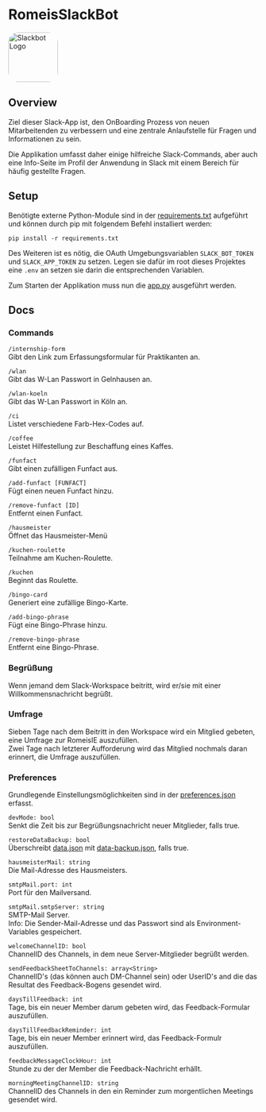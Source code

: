 # RomeisSlackBot

<img alt="Slackbot Logo" src="https://slack.com/img/product-ui-generator/apps/slackbot.png" width="100" style="border-radius: 20%">

## Overview

Ziel dieser Slack-App ist, den OnBoarding Prozess von neuen Mitarbeitenden zu verbessern und eine zentrale Anlaufstelle für Fragen und Informationen zu sein.

Die Applikation umfasst daher einige hilfreiche Slack-Commands, aber auch eine Info-Seite im Profil der Anwendung in Slack mit einem Bereich für häufig gestellte Fragen.

## Setup

Benötigte externe Python-Module sind in der [requirements.txt](requirements.txt) aufgeführt und können durch pip mit folgendem Befehl installiert werden:<br>
````
pip install -r requirements.txt
````

Des Weiteren ist es nötig, die OAuth Umgebungsvariablen ``SLACK_BOT_TOKEN`` und ``SLACK_APP_TOKEN`` zu setzen. Legen sie dafür im root dieses Projektes eine ``.env`` an setzen sie darin die entsprechenden Variablen.

Zum Starten der Applikation muss nun die [app.py](app.py) ausgeführt werden. 

## Docs

### Commands

``/internship-form``<br>
Gibt den Link zum Erfassungsformular für Praktikanten an.

``/wlan``<br>
Gibt das W-Lan Passwort in Gelnhausen an.

``/wlan-koeln``<br>
Gibt das W-Lan Passwort in Köln an.

``/ci``<br>
Listet verschiedene Farb-Hex-Codes auf.

``/coffee``<br>
Leistet Hilfestellung zur Beschaffung eines Kaffes.

``/funfact``<br>
Gibt einen zufälligen Funfact aus.

``/add-funfact [FUNFACT]``<br>
Fügt einen neuen Funfact hinzu.

``/remove-funfact [ID]``<br>
Entfernt einen Funfact.

``/hausmeister``<br>
Öffnet das Hausmeister-Menü

``/kuchen-roulette``<br>
Teilnahme am Kuchen-Roulette.

``/kuchen``<br>
Beginnt das Roulette.

``/bingo-card``<br>
Generiert eine zufällige Bingo-Karte.

``/add-bingo-phrase``<br>
Fügt eine Bingo-Phrase hinzu.

``/remove-bingo-phrase``<br>
Entfernt eine Bingo-Phrase.

### Begrüßung

Wenn jemand dem Slack-Workspace beitritt, wird er/sie mit einer Willkommensnachricht begrüßt.

### Umfrage

Sieben Tage nach dem Beitritt in den Workspace wird ein Mitglied gebeten, eine Umfrage zur RomeisIE auszufüllen.<br>
Zwei Tage nach letzterer Aufforderung wird das Mitglied nochmals daran erinnert, die Umfrage auszufüllen.

### Preferences

Grundlegende Einstellungsmöglichkeiten sind in der [preferences.json](preferences.json) erfasst.

``devMode: bool``<br>
Senkt die Zeit bis zur Begrüßungsnachricht neuer Mitglieder, falls true.

``restoreDataBackup: bool``<br>
Überschreibt [data.json](data.json) mit [data-backup.json](data-backup.json), falls true.

``hausmeisterMail: string``<br>
Die Mail-Adresse des Hausmeisters.

``smtpMail.port: int``<br>
Port für den Mailversand.

``smtpMail.smtpServer: string``<br>
SMTP-Mail Server. <br>
Info: Die Sender-Mail-Adresse und das Passwort sind als Environment-Variables gespeichert.

``welcomeChannelID: bool``<br>
ChannelID des Channels, in dem neue Server-Mitglieder begrüßt werden.

``sendFeedbackSheetToChannels: array<String>``<br>
ChannelID's (das können auch DM-Channel sein) oder UserID's and die das Resultat des Feedback-Bogens gesendet wird.

``daysTillFeedback: int``<br>
Tage, bis ein neuer Member darum gebeten wird, das Feedback-Formular auszufüllen.

``daysTillFeedbackReminder: int``<br>
Tage, bis ein neuer Member erinnert wird, das Feedback-Formulr auszufüllen.

``feedbackMessageClockHour: int``<br>
Stunde zu der der Member die Feedback-Nachricht erhällt.

``morningMeetingChannelID: string``<br>
ChannelID des Channels in den ein Reminder zum morgentlichen Meetings gesendet wird.

